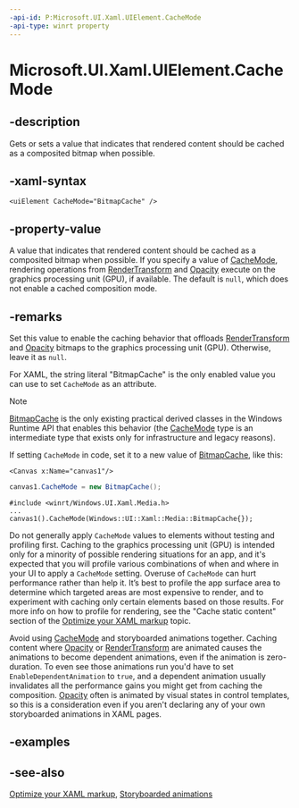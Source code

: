 ```yaml
---
-api-id: P:Microsoft.UI.Xaml.UIElement.CacheMode
-api-type: winrt property
---
```


<!-- Property syntax
public Microsoft.UI.Xaml.Media.CacheMode CacheMode { get;  set; }
-->

# Microsoft.UI.Xaml.UIElement.CacheMode

## -description

Gets or sets a value that indicates that rendered content should be cached as a composited bitmap when possible.

## -xaml-syntax

```xaml
<uiElement CacheMode="BitmapCache" />
```

## -property-value

A value that indicates that rendered content should be cached as a composited bitmap when possible. If you specify a value of [CacheMode](../microsoft.ui.xaml.media/cachemode.md), rendering operations from [RenderTransform](uielement_rendertransform.md) and [Opacity](uielement_opacity.md) execute on the graphics processing unit (GPU), if available. The default is `null`, which does not enable a cached composition mode.

## -remarks

Set this value to enable the caching behavior that offloads [RenderTransform](uielement_rendertransform.md) and [Opacity](uielement_opacity.md) bitmaps to the graphics processing unit (GPU). Otherwise, leave it as `null`.

For XAML, the string literal "BitmapCache" is the only enabled value you can use to set `CacheMode` as an attribute.

> [!NOTE]
> [BitmapCache](../microsoft.ui.xaml.media/bitmapcache.md) is the only existing practical derived classes in the Windows Runtime  API that enables this behavior (the [CacheMode](../microsoft.ui.xaml.media/cachemode.md) type is an intermediate type that exists only for infrastructure and legacy reasons).

If setting `CacheMode` in code, set it to a new value of [BitmapCache](../microsoft.ui.xaml.media/bitmapcache.md), like this:

```xaml
<Canvas x:Name="canvas1"/>
```

```csharp
canvas1.CacheMode = new BitmapCache();
```

```cppwinrt
#include <winrt/Windows.UI.Xaml.Media.h>
...
canvas1().CacheMode(Windows::UI::Xaml::Media::BitmapCache{});
```

Do not generally apply `CacheMode` values to elements without testing and profiling first. Caching to the graphics processing unit (GPU) is intended only for a minority of possible rendering situations for an app, and it's expected that you will profile various combinations of when and where in your UI to apply a `CacheMode` setting. Overuse of `CacheMode` can hurt performance rather than help it. It’s best to profile the app surface area to determine which targeted areas are most expensive to render, and to experiment with caching only certain elements based on those results. For more info on how to profile for rendering, see the "Cache static content" section of the [Optimize your XAML markup](/windows/uwp/debug-test-perf/optimize-xaml-loading) topic.

Avoid using [CacheMode](../microsoft.ui.xaml.media/cachemode.md) and storyboarded animations together. Caching content where [Opacity](uielement_opacity.md) or [RenderTransform](uielement_rendertransform.md) are animated causes the animations to become dependent animations, even if the animation is zero-duration. To even see those animations run you'd have to set `EnableDependentAnimation` to `true`, and a dependent animation usually invalidates all the performance gains you might get from caching the composition. [Opacity](uielement_opacity.md) often is animated by visual states in control templates, so this is a consideration even if you aren't declaring any of your own storyboarded animations in XAML pages.

## -examples

## -see-also

[Optimize your XAML markup](/windows/uwp/debug-test-perf/optimize-xaml-loading), [Storyboarded animations](/windows/apps/design/motion/storyboarded-animations)
